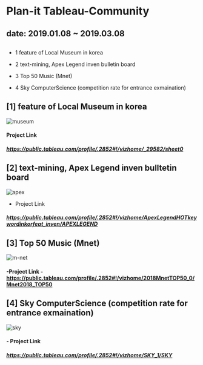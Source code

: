 # Plan-it Tableau-Community 

## date: 2019.01.08 ~ 2019.03.08


## <Topic>

- 1 feature of Local Museum in korea

- 2 text-mining, Apex Legend inven bulletin board

- 3 Top 50 Music (Mnet)

- 4 Sky ComputerScience (competition rate for entrance exmaination)




## [1] feature of Local Museum in korea
![museum](https://user-images.githubusercontent.com/54028026/82013549-88683880-96b5-11ea-83e1-a90505cb22e1.png)
#### Project Link
##### https://public.tableau.com/profile/.2852#!/vizhome/_29582/sheet0


## [2] text-mining, Apex Legend inven bulltetin board
![apex](https://user-images.githubusercontent.com/54028026/82013641-b64d7d00-96b5-11ea-803e-937dfea2c024.png)
- Project Link
##### https://public.tableau.com/profile/.2852#!/vizhome/ApexLegendHOTkeywordinkorfeat_inven/APEXLEGEND


## [3] Top 50 Music (Mnet)
![m-net](https://user-images.githubusercontent.com/54028026/82015835-a71cfe00-96ba-11ea-8da4-f5aa43256d40.png)

#### -Project Link - https://public.tableau.com/profile/.2852#!/vizhome/2018MnetTOP50_0/Mnet2018_TOP50


## [4] Sky ComputerScience (competition rate for entrance exmaination)
![sky](https://user-images.githubusercontent.com/54028026/82015841-a84e2b00-96ba-11ea-916c-390525b8cc4a.png)
#### - Project Link
##### https://public.tableau.com/profile/.2852#!/vizhome/SKY_1/SKY

